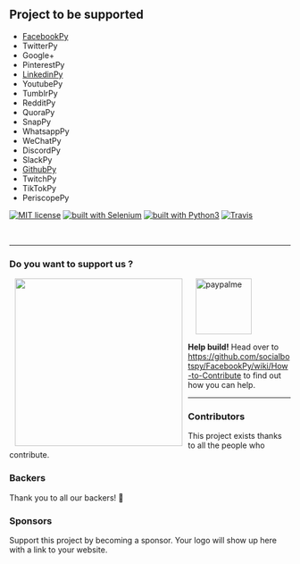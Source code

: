 
## Project to be supported

- [FacebookPy](https://github.com/socialbotspy/FacebookPy)
- TwitterPy
- Google+
- PinterestPy
- [LinkedinPy](https://github.com/socialbotspy/LinkedinPy)
- YoutubePy
- TumblrPy
- RedditPy
- QuoraPy
- SnapPy
- WhatsappPy
- WeChatPy
- DiscordPy
- SlackPy
- [GithubPy](https://github.com/socialbotspy/GithubPy)
- TwitchPy
- TikTokPy
- PeriscopePy

[![MIT license](https://img.shields.io/badge/license-GPLv3-blue.svg)](https://github.com/socialbotspy/FacebookPy/blob/master/LICENSE)
[![built with Selenium](https://img.shields.io/badge/built%20with-Selenium-yellow.svg)](https://github.com/SeleniumHQ/selenium)
[![built with Python3](https://img.shields.io/badge/built%20with-Python3-red.svg)](https://www.python.org/)
[![Travis](https://img.shields.io/travis/rust-lang/rust.svg)](https://travis-ci.org/socialbotspy/FacebookPy)

<br />

---

### Do you want to support us ?

<a href="https://opencollective.com/facebookpy/donate" target="_blank">
  <img align="left" hspace="10" src="https://opencollective.com/facebookpy/contribute/button@2x.png?color=blue" width=300 />
</a>

<a href="https://www.paypal.me/supportFacebookPy">
  <img hspace="14" alt="paypalme" src="http://codeinpython.com/tutorials/wp-content/uploads/2017/09/PayPal-ME-300x300.jpg.png" width=100 />
</a>

**Help build!**
Head over to https://github.com/socialbotspy/FacebookPy/wiki/How-to-Contribute to find out how you can help.

---

### Contributors

This project exists thanks to all the people who contribute.

### Backers

Thank you to all our backers! 🙏

### Sponsors

Support this project by becoming a sponsor. Your logo will show up here with a link to your website.
